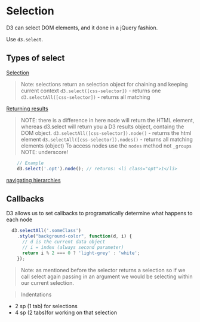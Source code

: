 # Selection
D3 can select DOM elements, and it done in a jQuery fashion.

Use `d3.select`.

## Types of select
[Selection](https://github.com/d3/d3/blob/master/API.md#selections-d3-selection)
> Note: selections return an selection object for chaining and keeping current context
`d3.select([css-selector])` - returns one 
`d3.selectAll([css-selector])` - returns all matching


[Returning results](https://github.com/d3/d3/blob/master/API.md#control-flow)
> NOTE: there is a difference in here node will return the HTML element, whereas d3.select will return you a D3 results object, containg the DOM object.
`d3.selectAll([css-selector]).node()` - returns the html element
`d3.selectAll([css-selector]).nodes()` - returns all matching elements (object)
To access nodes use the `nodes` method not `_groups` NOTE: underscore!
```js 
    // Example
    d3.select('.opt').node(); // returns: <li class="opt">1</li>
```

[navigating hierarchies](https://github.com/d3/d3/blob/master/API.md#hierarchies-d3-hierarchy)


## Callbacks
D3 allows us to set callbacks to programatically determine what happens to each node
```js
  d3.selectAll('.someClass')
    .style("background-color", function(d, i) {
      // d is the current data object
      // i = index (always second parameter)
      return i % 2 === 0 ? 'light-grey' : 'white';
    });
```
> Note: as mentioned before the selector returns a selection so if we call select again passing in an argument we would be selecting within our current selection.

> Indentations 
  - 2 sp (1 tab) for selections
  - 4 sp (2 tabs)for working on that selection 